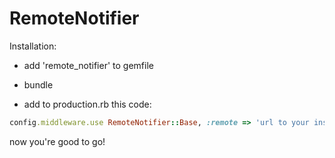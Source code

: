 # RemoteNotifier

Installation:

* add 'remote_notifier' to gemfile

* bundle

* add to production.rb this code:

```ruby
config.middleware.use RemoteNotifier::Base, :remote => 'url to your instance', :token => 'token', :secret => 'secret'
```


now you're good to go!